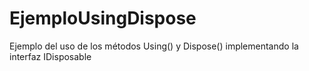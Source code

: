 # EjemploUsingDispose
Ejemplo del uso de los métodos Using() y Dispose() implementando la interfaz IDisposable
